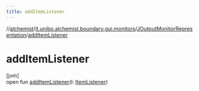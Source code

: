 ```yaml
---
title: addItemListener
---
```

//[alchemist](../../../index.html)/[it.unibo.alchemist.boundary.gui.monitors](../index.html)/[JOutputMonitorRepresentation](index.html)/[addItemListener](add-item-listener.html)



# addItemListener



[jvm]\
open fun [addItemListener](add-item-listener.html)(l: [ItemListener](https://docs.oracle.com/javase/8/docs/api/java/awt/event/ItemListener.html))




